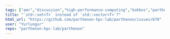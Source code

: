 ```yaml
---
tags: ["amr","discussion","high-performance-computing","kokkos","parthenon"]
title: "`std::set<T>` instead of `std::vector<T>`?"
html_url: "https://github.com/parthenon-hpc-lab/parthenon/issues/670"
user: "Yurlungur"
repo: "parthenon-hpc-lab/parthenon"
---
```


